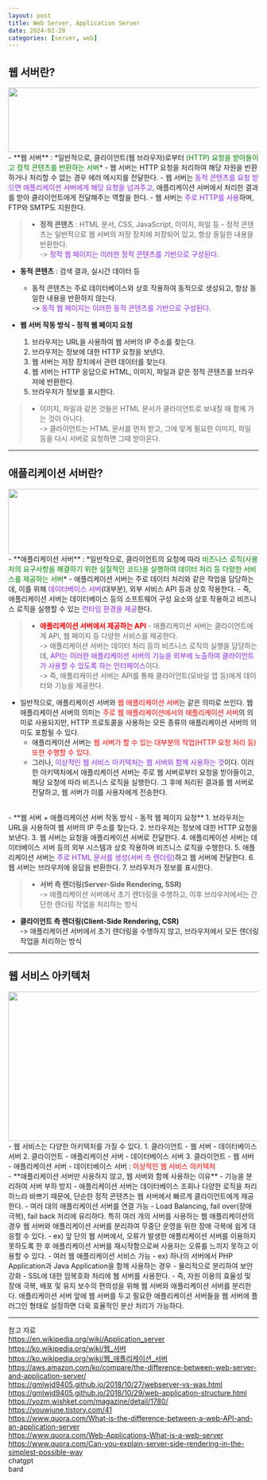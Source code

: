 ```yaml
---
layout: post
title: Web Server, Application Server
date: 2024-02-28
categories: [server, web]
---
```



## 웹 서버란?
<center><img src="https://github.com/LeeJae-H/LeeJae-H.github.io/assets/122717063/025939c8-c800-499e-bfb5-1d270821312e" width="550" height="130"></center>
- **웹 서버** : *일반적으로, 클라이언트(웹 브라우저)로부터 <span style="color:green">(HTTP) 요청을 받아들이고 정적 콘텐츠를 반환하는 서버</span>*    
    - 웹 서버는 HTTP 요청을 처리하여 해당 자원을 반환하거나 처리할 수 없는 경우 에러 메시지를 전달한다.  
    - 웹 서버는 <span style="color:blueviolet">동적 콘텐츠를 요청 받으면 애플리케이션 서버에게 해당 요청을 넘겨주고,</span> 애플리케이션 서버에서 처리한 결과를 받아 클라이언트에게 전달해주는 역할을 한다.
    - 웹 서버는 <span style="color:blueviolet">주로 HTTP를 사용</span>하며, FTP와 SMTP도 지원한다.

> - **정적 콘텐츠** : HTML 문서, CSS, JavaScript, 이미지, 파일 등
    - 정적 콘텐츠는 일반적으로 웹 서버의 저장 장치에 저장되어 있고, 항상 동일한 내용을 반환한다.   
    -> <span style="color:blueviolet">정적 웹 페이지는 이러한 정적 콘텐츠를 기반으로 구성된다.</span>   
- **동적 콘텐츠** : 검색 결과, 실시간 데이터 등
    - 동적 콘텐츠는 주로 데이터베이스와 상호 작용하여 동적으로 생성되고, 항상 동일한 내용을 반환하지 않는다.    
    -> <span style="color:blueviolet">동적 웹 페이지는 이러한 동적 콘텐츠를 기반으로 구성된다.</span>  

- **웹 서버 작동 방식 - 정적 웹 페이지 요청**
    1. 브라우저는 URL을 사용하여 웹 서버의 IP 주소를 찾는다.
    2. 브라우저는 정보에 대한 HTTP 요청을 보낸다.
    3. 웹 서버는 저장 장치에서 관련 데이터를 찾는다.
    4. 웹 서버는 HTTP 응답으로 HTML, 이미지, 파일과 같은 정적 콘텐츠를 브라우저에 반환한다.
    5. 브라우저가 정보를 표시한다.  

> - 이미지, 파일과 같은 것들은 HTML 문서가 클라이언트로 보내질 때 함께 가는 것이 아니다.   
    -> 클라이언트는 HTML 문서를 먼저 받고, 그에 맞게 필요한 이미지, 파일 등을 다시 서버로 요청하면 그때 받아온다.   

---
## 애플리케이션 서버란?
<center><img src="https://github.com/LeeJae-H/LeeJae-H.github.io/assets/122717063/0d3ec0af-4fd3-4dfd-9386-b1e22037d176" width="550" height="130"></center>
- **애플리케이션 서버** : *일반적으로, 클라이언트의 요청에 따라 <span style="color:green">비즈니스 로직(사용자의 요구사항을 해결하기 위한 실질적인 코드)을 실행하여 데이터 처리 등 다양한 서비스를 제공하는 서버</span>*
    - 애플리케이션 서버는 주로 데이터 처리와 같은 작업을 담당하는데, 이를 위해 <span style="color:blueviolet">데이터베이스 서버</span>(대부분), 외부 서비스 API 등과 상호 작용한다. 
    - 즉, 애플리케이션 서버는 데이터베이스 등의 소프트웨어 구성 요소와 상호 작용하고 비즈니스 로직을 실행할 수 있는 <span style="color:blueviolet">런타임 환경을 제공</span>한다. 

> - <span style="color:red">**애플리케이션 서버에서 제공하는 API**</span>
    - 애플리케이션 서버는 클라이언트에게 API, 웹 페이지 등 다양한 서비스를 제공한다.  
        -> 애플리케이션 서버는 데이터 처리 등의 비즈니스 로직의 실행을 담당하는데, <span style="color:blueviolet">API는 이러한 애플리케이션 서버의 기능을 외부에 노출하여 클라이언트가 사용할 수 있도록 하는 인터페이스</span>이다.   
        -> 즉, 애플리케이션 서버는 API를 통해 클라이언트(모바일 앱 등)에게 데이터와 기능을 제공한다.     

- 일반적으로, 애플리케이션 서버와 <span style="color:red">웹 애플리케이션 서버</span>는 같은 의미로 쓰인다. 웹 애플리케이션 서버의 의미는 <span style="color:red">주로 웹 애플리케이션에서의 애플리케이션 서버</span>의 의미로 사용되지만, HTTP 프로토콜을 사용하는 모든 종류의 애플리케이션 서버의 의미도 포함될 수 있다.  
    - 애플리케이션 서버는 <span style="color:red">웹 서버가 할 수 있는 대부분의 작업(HTTP 요청 처리 등) 또한 수행할 수 있다. </span>
    - 그러나, <span style="color:blueviolet">이상적인 웹 서비스 아키텍처는 웹 서버와 함께 사용하는 것</span>이다. 이러한 아키텍처에서 애플리케이션 서버는 주로 웹 서버로부터 요청을 받아들이고, 해당 요청에 따라 비즈니스 로직을 실행한다. 그 후에 처리된 결과를 웹 서버로 전달하고, 웹 서버가 이를 사용자에게 전송한다.    
<br>
- **웹 서버 + 애플리케이션 서버 작동 방식 - 동적 웹 페이지 요청**
    1. 브라우저는 URL을 사용하여 웹 서버의 IP 주소를 찾는다.
    2. 브라우저는 정보에 대한 HTTP 요청을 보낸다.
    3. 웹 서버는 요청을 애플리케이션 서버로 전달한다.
    4. 애플리케이션 서버는 데이터베이스 서버 등의 외부 시스템과 상호 작용하며 비즈니스 로직을 수행한다.
    5. 애플리케이션 서버는 <span style="color:blueviolet">주로 HTML 문서를 생성(서버 측 렌더링)</span>하고 웹 서버에 전달한다.
    6. 웹 서버는 브라우저에 응답을 반환한다.
    7. 브라우저가 정보를 표시한다.  

> - **서버 측 렌더링(Server-Side Rendering, SSR)**  
    -> 애플리케이션 서버에서 초기 렌더링을 수행하고, 이후 브라우저에서는 간단한 렌더링 작업을 처리하는 방식
- **클라이언트 측 렌더링(Client-Side Rendering, CSR)**  
    -> 애플리케이션 서버에서 초기 렌더링을 수행하지 않고, 브라우저에서 모든 렌더링 작업을 처리하는 방식    

---
## 웹 서비스 아키텍처
<center><img src="https://github.com/LeeJae-H/LeeJae-H.github.io/assets/122717063/b80dd7e3-8b92-427c-829d-f7ef7fdd3aba" width="600" height="300"></center>  
- 웹 서비스는 다양한 아키텍처를 가질 수 있다.
    1. 클라이언트 - 웹 서버 - 데이터베이스 서버
    2. 클라이언트 - 애플리케이션 서버 - 데이터베이스 서버
    3. 클라이언트 - 웹 서버 - 애플리케이션 서버 - 데이터베이스 서버 : <span style="color:red">이상적인 웹 서비스 아키텍처</span>
<br>    
- **애플리케이션 서버만 사용하지 않고, 웹 서버와 함께 사용하는 이유**
    - 기능을 분리하여 서버 부하 방지
        - 애플리케이션 서버는 데이터베이스 조회나 다양한 로직을 처리하느라 바쁘기 때문에, 단순한 정적 콘텐츠는 웹 서버에서 빠르게 클라이언트에게 제공한다.
    - 여러 대의 애플리케이션 서버를 연결 가능
        - Load Balancing, fail over(장애 극복), fail back 처리에 유리하다. 특히 여러 개의 서버를 사용하는 웹 애플리케이션의 경우 웹 서버와 애플리케이션 서버를 분리하여 무중단 운영을 위한 장애 극복에 쉽게 대응할 수 있다.
        - ex) 앞 단의 웹 서버에서, 오류가 발생한 애플리케이션 서버를 이용하지 못하도록 한 후 애플리케이션 서버를 재시작함으로써 사용자는 오류를 느끼지 못하고 이용할 수 있다.
    - 여러 웹 애플리케이션 서비스 가능
        - ex) 하나의 서버에서 PHP Application과 Java Application을 함께 사용하는 경우
    - 물리적으로 분리하여 보안 강화
        - SSL에 대한 암복호화 처리에 웹 서버를 사용한다.      
    - 즉, 자원 이용의 효율성 및 장애 극복, 배포 및 유지 보수의 편의성을 위해 웹 서버와 애플리케이션 서버를 분리한다. 애플리케이션 서버 앞에 웹 서버를 두고 필요한 애플리케이션 서버들을 웹 서버에 플러그인 형태로 설정하면 더욱 효율적인 분산 처리가 가능하다.  

---
참고 자료  
https://en.wikipedia.org/wiki/Application_server   
https://ko.wikipedia.org/wiki/웹_서버  
https://ko.wikipedia.org/wiki/웹_애플리케이션_서버  
https://aws.amazon.com/ko/compare/the-difference-between-web-server-and-application-server/  
https://gmlwjd9405.github.io/2018/10/27/webserver-vs-was.html  
https://gmlwjd9405.github.io/2018/10/29/web-application-structure.html  
https://yozm.wishket.com/magazine/detail/1780/    
https://youwjune.tistory.com/41  
https://www.quora.com/What-is-the-difference-between-a-web-API-and-an-application-server   
https://www.quora.com/Web-Applications-What-is-a-web-server  
https://www.quora.com/Can-you-explain-server-side-rendering-in-the-simplest-possible-way  
chatgpt   
bard